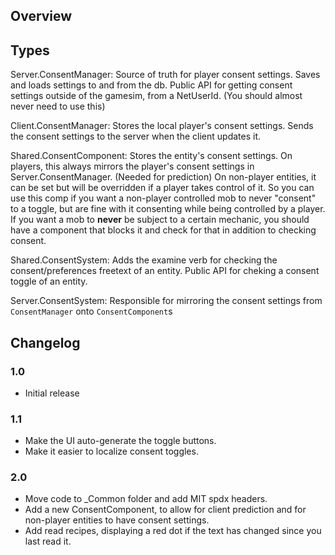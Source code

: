 ## Overview

## Types
Server.ConsentManager:
    Source of truth for player consent settings.
    Saves and loads settings to and from the db.
    Public API for getting consent settings outside of the gamesim, from a NetUserId. (You should almost never need to use this)

Client.ConsentManager:
    Stores the local player's consent settings.
    Sends the consent settings to the server when the client updates it.

Shared.ConsentComponent:
    Stores the entity's consent settings.
    On players, this always mirrors the player's consent settings in Server.ConsentManager. (Needed for prediction)
    On non-player entities, it can be set but will be overridden if a player takes control of it. So you can use this comp if you want a non-player controlled mob to never "consent" to a toggle, but are fine with it consenting while being controlled by a player. If you want a mob to **never** be subject to a certain mechanic, you should have a component that blocks it and check for that in addition to checking consent.

Shared.ConsentSystem:
    Adds the examine verb for checking the consent/preferences freetext of an entity.
    Public API for cheking a consent toggle of an entity.

Server.ConsentSystem:
    Responsible for mirroring the consent settings from `ConsentManager` onto `ConsentComponent`s

## Changelog

### 1.0
- Initial release

### 1.1
- Make the UI auto-generate the toggle buttons.
- Make it easier to localize consent toggles.

### 2.0
- Move code to _Common folder and add MIT spdx headers.
- Add a new ConsentComponent, to allow for client prediction and for non-player entities to have consent settings.
- Add read recipes, displaying a red dot if the text has changed since you last read it.
